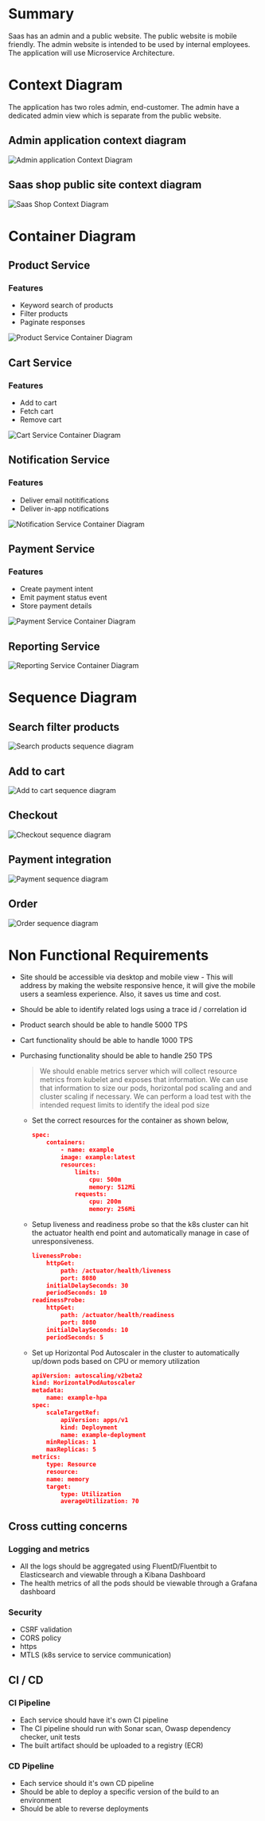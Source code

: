 # Summary

Saas has an admin and a public website. The public website is mobile friendly. The admin website is intended to be used by internal employees. The application will use Microservice Architecture.

# Context Diagram

The application has two roles admin, end-customer. The admin have a dedicated admin view which is separate from the public website.

## Admin application context diagram

![Admin application Context Diagram](context-diagram/admin-context-view.png)

## Saas shop public site context diagram

![Saas Shop Context Diagram](context-diagram/shop-website.png)

# Container Diagram

## Product Service

### Features
- Keyword search of products
- Filter products
- Paginate responses

![Product Service Container Diagram](container-diagram/container-diagram-product-service.png)

## Cart Service

### Features
- Add to cart
- Fetch cart
- Remove cart

![Cart Service Container Diagram](container-diagram/container-diagram-cart-service.png)

## Notification Service

### Features
- Deliver email notitifications
- Deliver in-app notifications

![Notification Service Container Diagram](container-diagram/container-diagram-notification-service.png)

## Payment Service

### Features
- Create payment intent
- Emit payment status event
- Store payment details

![Payment Service Container Diagram](container-diagram/container-diagram-payment-service.png)

## Reporting Service

![Reporting Service Container Diagram](container-diagram/container-diagram-reporting-service.png)


# Sequence Diagram

## Search filter products

![Search products sequence diagram](sequence-diagram/search-filter-products.png)

## Add to cart

![Add to cart sequence diagram](sequence-diagram/add-to-cart.png)

## Checkout

![Checkout sequence diagram](sequence-diagram/checkout.png)

## Payment integration

![Payment sequence diagram](sequence-diagram/stripe-payment-integration.png)

## Order

![Order sequence diagram](sequence-diagram/order.png)


# Non Functional Requirements
- Site should be accessible via desktop and mobile view - This will address by making the website responsive hence, it will give the mobile users a seamless experience. Also, it saves us time and cost.
- Should be able to identify related logs using a trace id / correlation id
- Product search should be able to handle 5000 TPS
- Cart functionality should be able to handle 1000 TPS
- Purchasing functionality should be able to handle 250 TPS

  > We should enable metrics server which will collect resource metrics from kubelet and exposes that information. We can use that information to size our pods, horizontal pod scaling and and cluster scaling if necessary. We can perform a load test with the intended request limits to identify the ideal pod size

  - Set the correct resources for the container as shown below,
    ```json
    spec:
        containers:
            - name: example
            image: example:latest
            resources:
                limits:
                    cpu: 500m
                    memory: 512Mi
                requests:
                    cpu: 200m
                    memory: 256Mi
    ```

  - Setup liveness and readiness probe so that the k8s cluster can hit the actuator health end point and automatically manage in case of unresponsiveness.
    ```json
    livenessProbe:
        httpGet:
            path: /actuator/health/liveness
            port: 8080
        initialDelaySeconds: 30
        periodSeconds: 10
    readinessProbe:
        httpGet:
            path: /actuator/health/readiness
            port: 8080
        initialDelaySeconds: 10
        periodSeconds: 5
    ```

  - Set up Horizontal Pod Autoscaler in the cluster to automatically up/down pods based on CPU or memory utilization
    ```json
    apiVersion: autoscaling/v2beta2
    kind: HorizontalPodAutoscaler
    metadata:
        name: example-hpa
    spec:
        scaleTargetRef:
            apiVersion: apps/v1
            kind: Deployment
            name: example-deployment
        minReplicas: 1
        maxReplicas: 5
    metrics:
        type: Resource
        resource:
        name: memory
        target:
            type: Utilization
            averageUtilization: 70
    ```

## Cross cutting concerns

### Logging and metrics

- All the logs should be aggregated using FluentD/Fluentbit to Elasticsearch and viewable through a Kibana Dashboard
- The health metrics of all the pods should be viewable through a Grafana dashboard

### Security

- CSRF validation
- CORS policy
- https
- MTLS (k8s service to service communication)

## CI / CD

### CI Pipeline

- Each service should have it's own CI pipeline
- The CI pipeline should run with Sonar scan, Owasp dependency checker, unit tests
- The built artifact should be uploaded to a registry (ECR)

### CD Pipeline

- Each service should it's own CD pipeline
- Should be able to deploy a specific version of the build to an environment
- Should be able to reverse deployments
